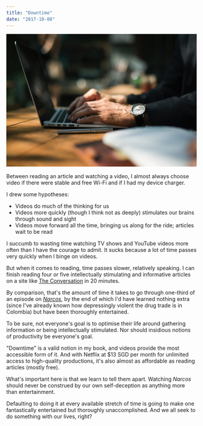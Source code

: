 ```yaml
---
title: "Downtime"
date: "2017-10-08"
---
```


![](images/rawpixel-com-267079-1024x715.jpg)

Between reading an article and watching a video, I almost always choose video if there were stable and free Wi-Fi and if I had my device charger.

I drew some hypotheses:

- Videos do much of the thinking for us
- Videos more quickly (though I think not as deeply) stimulates our brains through sound and sight
- Videos move forward all the time, bringing us along for the ride; articles wait to be read

I succumb to wasting time watching TV shows and YouTube videos more often than I have the courage to admit. It sucks because a lot of time passes very quickly when I binge on videos.

But when it comes to reading, time passes slower, relatively speaking. I can finish reading four or five intellectually stimulating and informative articles on a site like [The Conversation](https://theconversation.com/global) in 20 minutes.

By comparison, that's the amount of time it takes to go through one-third of an episode on [_Narcos_](https://en.wikipedia.org/wiki/Narcos), by the end of which I'd have learned nothing extra (since I've already known how depressingly violent the drug trade is in Colombia) but have been thoroughly entertained.

To be sure, not everyone's goal is to optimise their life around gathering information or being intellectually stimulated. Nor should insidious notions of productivity be everyone's goal.

"Downtime" is a valid notion in my book, and videos provide the most accessible form of it. And with Netflix at $13 SGD per month for unlimited access to high-quality productions, it's also almost as affordable as reading articles (mostly free).

What's important here is that we learn to tell them apart. Watching _Narcos_ should never be construed by our own self-deception as anything more than entertainment.

Defaulting to doing it at every available stretch of time is going to make one fantastically entertained but thoroughly unaccomplished. And we all seek to do something with our lives, right?
